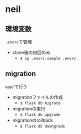 # neil

## 環境変数
`.envrc`で管理
- clone後の初回のみ
    - `$ cp .envrc.sample .envrc`

## migration
`app/`で行う
- migrationファイルの作成
    - `$ flask db migrate`
- migrationの実行
    - `$ flask db upgrade`
- migrationのrollback
    - `$ flask db downgrade`
